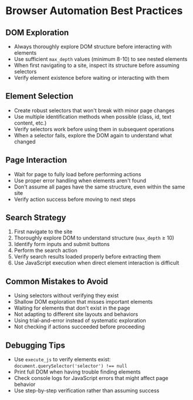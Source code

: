 # Browser Automation Best Practices

## DOM Exploration
- Always thoroughly explore DOM structure before interacting with elements
- Use sufficient `max_depth` values (minimum 8-10) to see nested elements
- When first navigating to a site, inspect its structure before assuming selectors
- Verify element existence before waiting or interacting with them

## Element Selection
- Create robust selectors that won't break with minor page changes
- Use multiple identification methods when possible (class, id, text content, etc.)
- Verify selectors work before using them in subsequent operations
- When a selector fails, explore the DOM again to understand what changed

## Page Interaction
- Wait for page to fully load before performing actions
- Use proper error handling when elements aren't found
- Don't assume all pages have the same structure, even within the same site
- Verify action success before moving to next steps

## Search Strategy
1. First navigate to the site
2. Thoroughly explore DOM to understand structure (`max_depth` ≥ 10)
3. Identify form inputs and submit buttons
4. Perform the search action
5. Verify search results loaded properly before extracting them
6. Use JavaScript execution when direct element interaction is difficult

## Common Mistakes to Avoid
- Using selectors without verifying they exist
- Shallow DOM exploration that misses important elements
- Waiting for elements that don't exist in the page
- Not adapting to different site layouts and behaviors
- Using trial-and-error instead of systematic exploration
- Not checking if actions succeeded before proceeding

## Debugging Tips
- Use `execute_js` to verify elements exist: `document.querySelector('selector') !== null`
- Print full DOM when having trouble finding elements
- Check console logs for JavaScript errors that might affect page behavior
- Use step-by-step verification rather than assuming success 